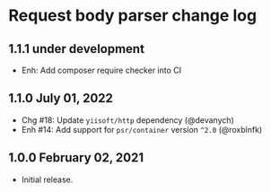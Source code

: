 # Request body parser change log

## 1.1.1 under development

- Enh: Add composer require checker into CI

## 1.1.0 July 01, 2022

- Chg #18: Update `yiisoft/http` dependency (@devanych)
- Enh #14: Add support for `psr/container` version `^2.0` (@roxblnfk)

## 1.0.0 February 02, 2021

- Initial release.
